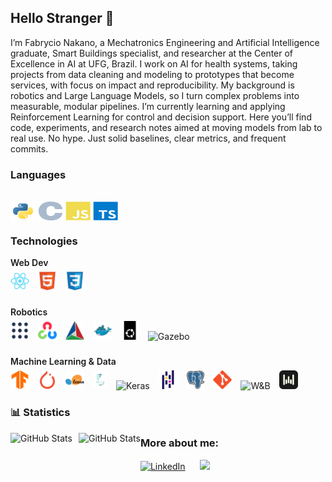 ## Hello Stranger 👋

I’m Fabrycio Nakano, a Mechatronics Engineering and Artificial Intelligence graduate, Smart Buildings specialist, and researcher at the Center of Excellence in AI at UFG, Brazil. I work on AI for health systems, taking projects from data cleaning and modeling to prototypes that become services, with focus on impact and reproducibility. My background is robotics and Large Language Models, so I turn complex problems into measurable, modular pipelines. I’m currently learning and applying Reinforcement Learning for control and decision support. Here you’ll find code, experiments, and research notes aimed at moving models from lab to real use. No hype. Just solid baselines, clear metrics, and frequent commits.

<!--
**Fabrycio-Nakano/Fabrycio-Nakano** is a ✨ _special_ ✨ repository because its `README.md` (this file) appears on your GitHub profile.

Here are some ideas to get you started:

- 🔭 I’m currently working on AI applied to health systems
- 🌱 I’m currently learning Reinforcement learning
-->

### Languages 
<div style="display: inline_block"><br>
  <img align="center" alt="Fabrycio-Python" height="30" width="40" src="https://raw.githubusercontent.com/devicons/devicon/master/icons/python/python-original.svg">
  <img align="center" alt="Fabrycio-C" height="30" width="40" src="https://raw.githubusercontent.com/devicons/devicon/master/icons/c/c-original.svg">
  <img align="center" alt="Fabrycio-Js" height="30" width="40" src="https://raw.githubusercontent.com/devicons/devicon/master/icons/javascript/javascript-plain.svg">
  <img align="center" alt="Fabrycio-Ts" height="30" width="40" src="https://raw.githubusercontent.com/devicons/devicon/master/icons/typescript/typescript-plain.svg">
</div>

### Technologies
<div>

  <!-- Web Dev -->
  <div style="font-weight:600; margin:6px 0;">Web Dev</div>
  <img alt="React" height="30" style="margin-right:10px" src="https://raw.githubusercontent.com/devicons/devicon/master/icons/react/react-original.svg">
  <img alt="HTML5" height="30" style="margin-right:10px" src="https://raw.githubusercontent.com/devicons/devicon/master/icons/html5/html5-original.svg">
  <img alt="CSS3"  height="30" style="margin-right:10px" src="https://raw.githubusercontent.com/devicons/devicon/master/icons/css3/css3-original.svg">
  <br><br>

  <!-- Robótica -->
  <div style="font-weight:600; margin:6px 0;">Robotics</div>
  <img alt="ROS2"   height="30" style="margin-right:10px" src="https://raw.githubusercontent.com/devicons/devicon/master/icons/ros/ros-original.svg">
  <img alt="OpenCV" height="30" style="margin-right:10px" src="https://raw.githubusercontent.com/devicons/devicon/master/icons/opencv/opencv-original.svg">
  <img alt="CMake"  height="30" style="margin-right:10px" src="https://raw.githubusercontent.com/devicons/devicon/master/icons/cmake/cmake-original.svg">
  <img alt="Docker" height="30" style="margin-right:10px" src="https://raw.githubusercontent.com/devicons/devicon/master/icons/docker/docker-original.svg">
  <img alt="Ubuntu" height="30" style="margin-right:10px" src="https://raw.githubusercontent.com/devicons/devicon/master/icons/ubuntu/ubuntu-plain.svg">
  <img alt="Gazebo" height="30" style="margin-right:10px" src="https://cdn.jsdelivr.net/gh/devicons/devicon@latest/icons/gazebo/gazebo-original-wordmark.svg" />
  <br><br>

  <!-- Machine Learning & Data -->
  <div style="font-weight:600; margin:6px 0;">Machine Learning & Data</div>
  <img alt="TensorFlow"   height="30" style="margin-right:10px" src="https://raw.githubusercontent.com/devicons/devicon/master/icons/tensorflow/tensorflow-original.svg">
  <img alt="PyTorch"      height="30" style="margin-right:10px" src="https://raw.githubusercontent.com/devicons/devicon/master/icons/pytorch/pytorch-original.svg">
  <img alt="Scikit-Learn" height="30" style="margin-right:10px" src="https://raw.githubusercontent.com/devicons/devicon/master/icons/scikitlearn/scikitlearn-original.svg">
  <img alt="Fast.ai"      height="30" style="margin-right:10px" src="https://github.com/fastai/logos/blob/main/Fast.ai.jpg">
  <img alt="Keras"        height="30" style="margin-right:10px" src="https://github.com/user-attachments/assets/0026113f-555c-4656-adc1-0f92db05642a">
  <img alt="Pandas"       height="30" style="margin-right:10px" src="https://raw.githubusercontent.com/devicons/devicon/master/icons/pandas/pandas-original.svg">
  <img alt="SQL"          height="30" style="margin-right:10px" src="https://raw.githubusercontent.com/devicons/devicon/master/icons/postgresql/postgresql-original.svg">
  <img alt="Git"          height="30" style="margin-right:10px" src="https://raw.githubusercontent.com/devicons/devicon/master/icons/git/git-original.svg">
  <img alt="W&B"       height="30" style="margin-right:10px" src="https://cdn.jsdelivr.net/npm/simple-icons@v11/icons/weightsandbiases.svg">
  <img alt="Gymnasium" height="30" style="margin-right:10px" src="https://github.com/Farama-Foundation/Gymnasium/blob/main/assets/wispr-flow.svg">
</div>

### 📊 Statistics

<div>
<p>
  <img 
    align="left" 
    alt="GitHub Stats" 
    height="150" 
    style="padding-right: 10px;" 
    src="https://github-readme-stats.vercel.app/api?username=Fabrycio-Nakano&show_icons=true&theme=dark&include_all_commits=true&locale=pt-br&custom_title=GitHub_Statistics" 
  />
<img 
      align="left" 
      alt="GitHub Stats" 
      height="150" 
      src="https://github-readme-stats.vercel.app/api/top-langs/?username=Fabrycio-Nakano&theme=dark&layout=compact&custom_title=Languages&langs_count=9" 
  />
</p>
  
</div>

<div>

### More about me:
<p align="left">
  <a href="https://www.linkedin.com/in/fabrycioalmada/"><img width="60px" alt="LinkedIn" title="LinkedIn" src="https://img.icons8.com/?size=100&id=xuvGCOXi8Wyg&format=png&color=000000"/></a>
  &#8287;&#8287;&#8287;&#8287;&#8288;
  <a href="http://lattes.cnpq.br/7045956264102573" alt="Lattes" title="Currículo Lattes"><img width="60px" src="https://img.icons8.com/?size=100&id=KyGmCaneSs3k&format=png&color=000000)"/></a>
  &#8287;&#8287;&#8287;&#8287;&#8287;
</div>
 
